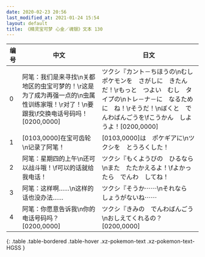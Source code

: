```yaml
---
date: 2020-02-23 20:56
last_modified_at: 2021-01-24 15:54
layout: default
title: 《精灵宝可梦 心金／魂银》文本 130
---
```

| 编号 | 中文 | 日文 |
| ---- | ---- | ---- |
| 0 | 阿笔：我们是来寻找\n关都地区的虫宝可梦的！\r这是为了成为再强一点的\n虫属性训练家哦！\r对了！\n要跟我\f交换电话号码吗！[0200,0000] | ツクシ『カント－ちほうの\nむしポケモンを　さがしに　きたんだ！\rもっと　つよい　むし　タイプの\nトレ－ナ－に　なるために　ね！\rそうだ！\nぼくと　でんわばんごうを\fこうかん　しようよ！[0200,0000] |
| 1 | [0103,0000]在宝可齿轮\n记录了阿笔！ | [0103,0000]は　ポケギアに\nツクシを　とうろくした！ |
| 2 | 阿笔：星期四的上午\n还可以战斗哦！\f可以的话就给我电话！ | ツクシ『もくようびの　ひるなら\nまた　たたかえるよ！\fよかったら　でんわ　してね！ |
| 3 | 阿笔：这样啊……\n这样的话也没办法…… | ツクシ『そうか⋯⋯\nそれなら　しょうがないね⋯⋯ |
| 4 | 阿笔：你愿意告诉我\n你的电话号码吗？[0200,0000] | ツクシ『きみの　でんわばんごう\nおしえてくれるの？[0200,0000] |
{: .table .table-bordered .table-hover .xz-pokemon-text .xz-pokemon-text-HGSS }